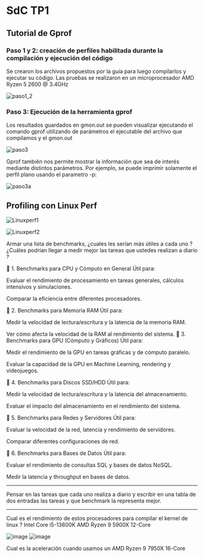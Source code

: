 # SdC TP1

## Tutorial de Gprof

### Paso 1 y 2: creación de perfiles habilitada durante la compilación y ejecución del código

Se crearon los archivos propuestos por la guía para luego compilarlos y ejecutar su código.
Las pruebas se realizaron en un microprocesador AMD Ryzen 5 2600 @ 3.4GHz

![paso1_2](https://github.com/user-attachments/assets/98810844-3015-45f1-9ed1-3fe7b9fdc6d1)

### Paso 3: Ejecución de la herramienta gprof

Los resultados guardados en gmon.out se pueden visualizar ejecutando el comando gprof utilizando de parámetros el ejecutable del archivo que compilamos y el gmon.out

![paso3](https://github.com/user-attachments/assets/ef3ff50e-1847-473a-9233-c4d2082076d7)

Gprof también nos permite mostrar la información que sea de interés mediante distintos parámetros.
Por ejemplo, se puede imprimir solamente el perfil plano usando el parametro -p:

![paso3a](https://github.com/user-attachments/assets/9995182b-a12f-415c-8951-1a4a63ed551e)

## Profiling con Linux Perf

![Linuxperf1](https://github.com/user-attachments/assets/f1a171f6-8120-4855-8172-bc65aa5c0586)

![Linuxperf2](https://github.com/user-attachments/assets/dfe648db-89a6-41c4-a1a9-8212ccfa7bd0)








Armar una lista de benchmarks, ¿cuales les serían más útiles a cada uno ? ¿Cuáles podrían llegar a medir mejor las tareas que ustedes realizan a diario ? 

🔹 1. Benchmarks para CPU y Cómputo en General
Útil para:

Evaluar el rendimiento de procesamiento en tareas generales, cálculos intensivos y simulaciones.

Comparar la eficiencia entre diferentes procesadores.

🔹 2. Benchmarks para Memoria RAM
Útil para:

Medir la velocidad de lectura/escritura y la latencia de la memoria RAM.

Ver cómo afecta la velocidad de la RAM al rendimiento del sistema.
🔹 3. Benchmarks para GPU (Cómputo y Gráficos)
Útil para:

Medir el rendimiento de la GPU en tareas gráficas y de cómputo paralelo.

Evaluar la capacidad de la GPU en Machine Learning, rendering y videojuegos.

🔹 4. Benchmarks para Discos SSD/HDD
Útil para:

Medir la velocidad de lectura/escritura y la latencia del almacenamiento.

Evaluar el impacto del almacenamiento en el rendimiento del sistema.

🔹 5. Benchmarks para Redes y Servidores
Útil para:

Evaluar la velocidad de la red, latencia y rendimiento de servidores.

Comparar diferentes configuraciones de red.

🔹 6. Benchmarks para Bases de Datos
Útil para:

Evaluar el rendimiento de consultas SQL y bases de datos NoSQL.

Medir la latencia y throughput en bases de datos.

-------------------------------------------------------------------------------------------------------------------------------------

Pensar en las tareas que cada uno realiza a diario y escribir en una tabla de dos entradas las tareas y que benchmark la representa mejor.

---------------------------------------------------------------------------------------------------------------------------------

Cual es el rendimiento de estos procesadores para compilar el kernel de linux ?
Intel Core i5-13600K
AMD Ryzen 9 5900X 12-Core

![image](https://github.com/user-attachments/assets/fd479084-e191-4ee8-8073-f1bd0363672a)
![image](https://github.com/user-attachments/assets/6208a47f-96c8-4b79-9e66-8306e1bb69d0)





Cual es la aceleración cuando usamos un AMD Ryzen 9 7950X 16-Core
